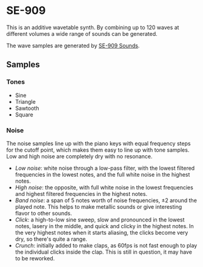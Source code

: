 # SE-909

This is an additive wavetable synth. By combining up to 120 waves at different volumes a wide range of sounds can be generated.

The wave samples are generated by [SE-909 Sounds](https://github.com/shamsi-gamer/SE-909-Sounds).

## Samples

### Tones

* Sine
* Triangle
* Sawtooth
* Square

### Noise

The noise samples line up with the piano keys with equal frequency steps for the cutoff point, which makes them easy to line up with tone samples. Low and high noise are completely dry with no resonance.

* _Low noise_: white noise through a low-pass filter, with the lowest filtered frequencies in the lowest notes, and the full white noise in the highest notes.
* _High noise_: the opposite, with full white noise in the lowest frequencies and highest filtered frequencies in the highest notes.
* _Band noise_: a span of 5 notes worth of noise frequencies, ±2 around the played note. This helps to make metallic sounds or give interesting flavor to other sounds.
* _Click_: a high-to-low sine sweep, slow and pronounced in the lowest notes, lasery in the middle, and quick and clicky in the highest notes. In the very highest notes when it starts aliasing, the clicks become very dry, so there's quite a range.
* _Crunch_: initially added to make claps, as 60fps is not fast enough to play the individual clicks inside the clap. This is still in question, it may have to be reworked.
